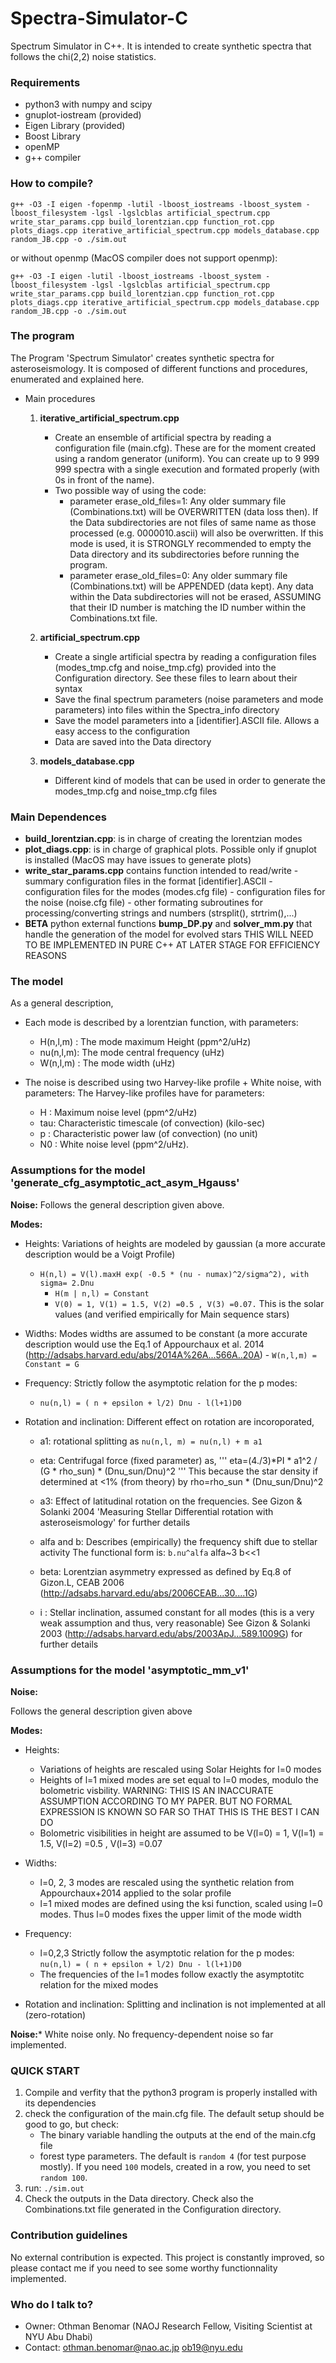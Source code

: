# Spectra-Simulator-C
Spectrum Simulator in C++. It is intended to create synthetic spectra that follows the chi(2,2) noise statistics.

### Requirements ###
* python3 with numpy and scipy
* gnuplot-iostream (provided)
* Eigen Library (provided)
* Boost Library
* openMP
* g++ compiler

### How to compile? ###

```
g++ -O3 -I eigen -fopenmp -lutil -lboost_iostreams -lboost_system -lboost_filesystem -lgsl -lgslcblas artificial_spectrum.cpp write_star_params.cpp build_lorentzian.cpp function_rot.cpp plots_diags.cpp iterative_artificial_spectrum.cpp models_database.cpp random_JB.cpp -o ./sim.out
```

or without openmp (MacOS compiler does not support openmp):
```
g++ -O3 -I eigen -lutil -lboost_iostreams -lboost_system -lboost_filesystem -lgsl -lgslcblas artificial_spectrum.cpp write_star_params.cpp build_lorentzian.cpp function_rot.cpp plots_diags.cpp iterative_artificial_spectrum.cpp models_database.cpp  random_JB.cpp -o ./sim.out
```

### The program ###

The Program 'Spectrum Simulator' creates synthetic spectra for asteroseismology.
It is composed of different functions and procedures, enumerated and explained here.

* Main procedures 
   
  1. **iterative_artificial_spectrum.cpp**
	    * Create an ensemble of artificial spectra by reading a configuration file (main.cfg). These are for the moment created using a random generator (uniform).
	  You can create up to 9 999 999 spectra with a single execution and formated properly (with 0s in front of the name). 
	    * Two possible way of using the code:
		     - parameter erase_old_files=1: Any older summary file (Combinations.txt) will be OVERWRITTEN (data loss then). If the Data subdirectories are not
		  files of same name as those processed (e.g. 0000010.ascii) will also be overwritten. If this mode is used, it is STRONGLY recommended to empty the 
		  Data directory and its subdirectories before running the program.
          - parameter erase_old_files=0: Any older summary file (Combinations.txt) will be APPENDED (data kept). Any data within the Data subdirectories will
 		    not be erased, ASSUMING that their ID number is matching the ID number within the Combinations.txt file. 

  2. **artificial_spectrum.cpp**
	  * Create a single artificial spectra by reading a configuration files (modes_tmp.cfg and noise_tmp.cfg)
	  provided into the Configuration directory. See these files to learn about their syntax
	  * Save the final spectrum parameters (noise parameters and mode parameters) into files within the Spectra_info directory
	  * Save the model parameters into a [identifier].ASCII file. Allows a easy access to the configuration
	  * Data are saved into the Data directory

  3. **models_database.cpp**
	  * Different kind of models that can be used in order to generate the modes_tmp.cfg and noise_tmp.cfg files

### Main Dependences ###
	
  * **build_lorentzian.cpp**: is in charge of creating the lorentzian modes
  * **plot_diags.cpp**: is in charge of graphical plots. Possible only if gnuplot is installed (MacOS may have issues to generate plots)
  * **write_star_params.cpp** contains function intended to read/write 
  			- summary configuration files in the format [identifier].ASCII 
  			- configuration files for the modes (modes.cfg file)
  			- configuration files for the noise (noise.cfg file)
			- other formating subroutines for processing/converting strings and numbers (strsplit(), strtrim(),...)
   * **BETA** python external functions **bump_DP.py** and **solver_mm.py** that handle the generation of the model for evolved stars
             THIS WILL NEED TO BE IMPLEMENTED IN PURE C++ AT LATER STAGE FOR EFFICIENCY REASONS

### The model ###

As a general description,
* Each mode is described by a lorentzian function, with parameters:

	- H(n,l,m) : The mode maximum Height (ppm^2/uHz)    
	- nu(n,l,m): The mode central frequency  (uHz)
	- W(n,l,m) : The mode width (uHz)

* The noise is described using two Harvey-like profile + White noise, with parameters:
The Harvey-like profiles have for parameters:
	 - H : Maximum noise level (ppm^2/uHz)
	 - tau: Characteristic timescale (of convection) (kilo-sec)
	 - p  : Characteristic power law (of convection) (no unit)
	 - N0 : White noise level (ppm^2/uHz).

### Assumptions for the model 'generate_cfg_asymptotic_act_asym_Hgauss' ###

**Noise:** 
  Follows the general description given above.

**Modes:**

* Heights: Variations of heights are modeled by gaussian (a more accurate description would be a Voigt Profile)

    - ```H(n,l) = V(l).maxH exp( -0.5 * (nu - numax)^2/sigma^2), with sigma= 2.Dnu```
		- ```H(m | n,l) = Constant```
		- ```V(0) = 1, V(1) = 1.5, V(2) =0.5 , V(3) =0.07.``` This is the solar values (and verified empirically for Main sequence stars)

* Widths: Modes widths are assumed to be constant (a more accurate description would use the Eq.1 of Appourchaux et al. 2014 (http://adsabs.harvard.edu/abs/2014A%26A...566A..20A)
		- ```W(n,l,m) = Constant = G```
        
* Frequency: Strictly follow the asymptotic relation for the p modes:
	- ```nu(n,l) = ( n + epsilon + l/2) Dnu - l(l+1)D0```
	
* Rotation and inclination: Different effect on rotation are incoroporated,
  - a1: rotational splitting as ```nu(n,l, m) = nu(n,l) + m a1```
  - eta: Centrifugal force (fixed parameter) as,
		    '''
        eta=(4./3)*PI * a1^2 / (G * rho_sun) * (Dnu_sun/Dnu)^2
        '''
			This because the star density if determined at <1% (from theory) by rho=rho_sun * (Dnu_sun/Dnu)^2

  - a3: Effect of latitudinal rotation on the frequencies. See Gizon & Solanki 2004 
		      'Measuring Stellar Differential rotation with asteroseismology' for further details
  - alfa and b: Describes (empirically) the frequency shift due to stellar activity
				 The functional form is: ```b.nu^alfa```
				 alfa~3
				 b<<1
  - beta: Lorentzian asymmetry expressed as defined by Eq.8 of Gizon.L, CEAB 2006 (http://adsabs.harvard.edu/abs/2006CEAB...30....1G)
 
  - i : Stellar inclination, assumed constant for all modes (this is a very weak assumption and thus, very reasonable)
		  See Gizon & Solanki 2003 (http://adsabs.harvard.edu/abs/2003ApJ...589.1009G) for further details


### Assumptions for the model 'asymptotic_mm_v1' ###

**Noise:** 

Follows the general description given above

**Modes:**

* Heights: 
	- Variations of heights are rescaled using Solar Heights for l=0 modes
	- Heights of l=1 mixed modes are set equal to l=0 modes, modulo the bolometric visbility. 
	    		WARNING: THIS IS AN INACCURATE ASSUMPTION ACCORDING TO MY PAPER. BUT NO FORMAL EXPRESSION 
			                        IS KNOWN SO FAR SO THAT THIS IS THE BEST I CAN DO
	- Bolometric visibilities in height are assumed to be V(l=0) = 1, V(l=1) = 1.5, V(l=2) =0.5 , V(l=3) =0.07

* Widths:
	- l=0, 2, 3 modes are rescaled using the synthetic relation from Appourchaux+2014 applied to the solar profile
	- l=1 mixed modes are defined using the ksi function, scaled using l=0 modes. Thus l=0 modes fixes the upper limit of the mode width
        
* Frequency: 
  - l=0,2,3 Strictly follow the asymptotic relation for the p modes:
		```nu(n,l) = ( n + epsilon + l/2) Dnu - l(l+1)D0```
  - The frequencies of the l=1 modes follow exactly the asymptotitc relation for the mixed modes	
	
* Rotation and inclination:
		Splitting and inclination is not implemented at all (zero-rotation)
		
**Noise:***
	White noise only. No frequency-dependent noise so far implemented.
	

### QUICK START ###

  1. Compile and verfity that the python3 program is properly installed with its dependencies
  2. check the configuration of the main.cfg file. The default setup should be good to go, but check:
	    * The binary variable handling the outputs at the end of the main.cfg file
	    * forest type parameters. The default is ```random 4``` (for test purpose mostly). If you need ```100``` models, created in a row, you need to set ```random 100```.
  3. run: ```./sim.out```
  4. Check the outputs in the Data directory. Check also the Combinations.txt file generated in the Configuration directory.
 
 
### Contribution guidelines ###

No external contribution is expected. This project is constantly improved, so please contact me if you need to see some worthy functionnality implemented. 

### Who do I talk to? ###

* Owner: Othman Benomar (NAOJ Research Fellow, Visiting Scientist at NYU Abu Dhabi)
* Contact: othman.benomar@nao.ac.jp   ob19@nyu.edu

